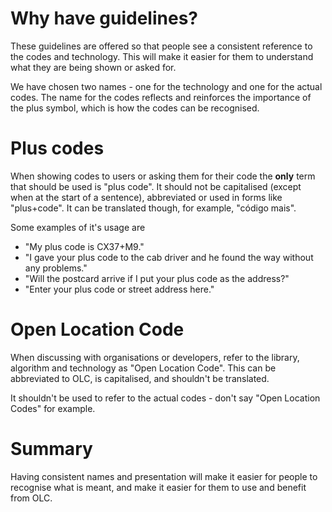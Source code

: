 # Why have guidelines?
These guidelines are offered so that people see a consistent reference to the codes and technology. This will make it easier for them to understand what they are being shown or asked for.

We have chosen two names - one for the technology and one for the actual codes. The name for the codes reflects and reinforces the importance of the plus symbol, which is how the codes can be recognised.

# Plus codes
When showing codes to users or asking them for their code the **only** term that should be used is "plus code". It should not be capitalised (except when at the start of a sentence), abbreviated or used in forms like "plus+code". It can be translated though, for example, "código mais".

Some examples of it's usage are
* "My plus code is CX37+M9."
* "I gave your plus code to the cab driver and he found the way without any problems."
* "Will the postcard arrive if I put your plus code as the address?"
* "Enter your plus code or street address here."

# Open Location Code
When discussing with organisations or developers, refer to the library, algorithm and technology as "Open Location Code". This can be abbreviated to OLC, is capitalised, and shouldn't be translated.

It shouldn't be used to refer to the actual codes - don't say "Open Location Codes" for example.

# Summary
Having consistent names and presentation will make it easier for people to recognise what is meant, and make it easier for them to use and benefit from OLC.

